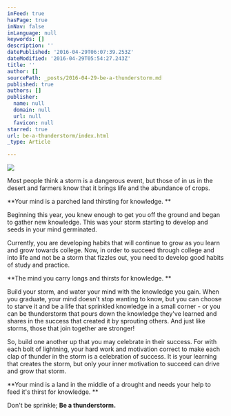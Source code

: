 ```yaml
---
inFeed: true
hasPage: true
inNav: false
inLanguage: null
keywords: []
description: ''
datePublished: '2016-04-29T06:07:39.253Z'
dateModified: '2016-04-29T05:54:27.243Z'
title: ''
author: []
sourcePath: _posts/2016-04-29-be-a-thunderstorm.md
published: true
authors: []
publisher:
  name: null
  domain: null
  url: null
  favicon: null
starred: true
url: be-a-thunderstorm/index.html
_type: Article

---
```

![](https://the-grid-user-content.s3-us-west-2.amazonaws.com/222a47be-9535-48e2-8c85-3804e06baa95.jpg)

Most people think a storm is a dangerous event, but those of in us in the desert and farmers know that it brings life and the abundance of crops. 

**Your mind is a parched land thirsting for knowledge. **

Beginning this year, you knew enough to get you off the ground and began to gather new knowledge. This was your storm starting to develop and seeds in your mind germinated. 

Currently, you are developing habits that will continue to grow as you learn and grow towards college. Now, in order to succeed through college and into life and not be a storm that fizzles out, you need to develop good habits of study and practice. 

**The mind you carry longs and thirsts for knowledge. **

Build your storm, and water your mind with the knowledge you gain. When you graduate, your mind doesn't stop wanting to know, but you can choose to starve it and be a life that sprinkled knowledge in a small corner - or you can be thunderstorm that pours down the knowledge they've learned and shares in the success that created it by sprouting others. And just like storms, those that join together are stronger! 

So, build one another up that you may celebrate in their success. For with each bolt of lightning, your hard work and motivation correct to make each clap of thunder in the storm is a celebration of success. It is your learning that creates the storm, but only your inner motivation to succeed can drive and grow that storm. 

**Your mind is a land in the middle of a drought and needs your help to feed it's thirst for knowledge. **

Don't be sprinkle; **Be a thunderstorm.**
